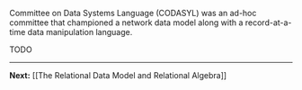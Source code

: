 Committee on Data Systems Language (CODASYL) was an ad-hoc committee that championed a network data model along with a record-at-a-time data manipulation language.

TODO

---

**Next:** [[The Relational Data Model and Relational Algebra]]